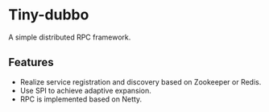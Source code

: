 # Tiny-dubbo

A simple distributed RPC framework.

## Features

* Realize service registration and discovery based on Zookeeper or Redis.
* Use SPI to achieve adaptive expansion.
* RPC is implemented based on Netty.
